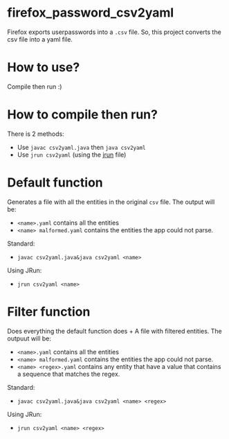 # firefox_password_csv2yaml
Firefox exports userpasswords into a `.csv` file. So, this project converts the csv file into a yaml file.


# How to use?
Compile then run :)

# How to compile then run?
There is 2 methods: 
- Use `javac csv2yaml.java` then `java csv2yaml`
- Use `jrun csv2yaml` (using the [jrun](https://github.com/lsafer/jrun) file)

# Default function
Generates a file with all the entities in the original `csv` file.
The output will be:
- `<name>.yaml` contains all the entities
- `<name> malformed.yaml` contains the entities the app could not parse.

Standard: 
- `javac csv2yaml.java&java csv2yaml <name>`

Using JRun:
- `jrun csv2yaml <name>`

# Filter function
Does everything the default function does + A file with filtered entities.
The outpuut will be:
- `<name>.yaml` contains all the entities
- `<name> malformed.yaml` contains the entities the app could not parse.
- `<name> <regex>.yaml` contains any entity that have a value that contains a sequence that matches the regex.

Standard:
- `javac csv2yaml.java&java csv2yaml <name> <regex>`

Using JRun:
- `jrun csv2yaml <name> <regex>`

